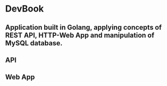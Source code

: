 # DevBook
## Application built in Golang, applying concepts of REST API, HTTP-Web App and manipulation of MySQL database.

## API


## Web App
